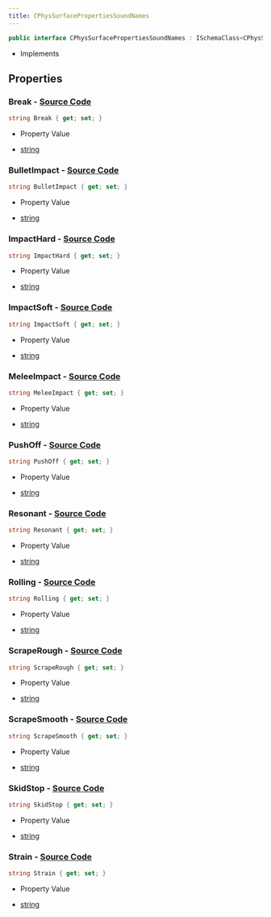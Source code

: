 ```yaml
---
title: CPhysSurfacePropertiesSoundNames
---
```


```csharp
public interface CPhysSurfacePropertiesSoundNames : ISchemaClass<CPhysSurfacePropertiesSoundNames>, ISchemaField, ISchemaClass, INativeHandle
```

- Implements

## Properties

### **Break** - [Source Code](https://github.com/swiftly-solution/swiftlys2/blob/main/managed/src/SwiftlyS2.Generated/Schemas/Interfaces/CPhysSurfacePropertiesSoundNames.cs#L28)

```csharp
string Break { get; set; }
```

- Property Value

- [string](https://learn.microsoft.com/dotnet/api/system.string)

### **BulletImpact** - [Source Code](https://github.com/swiftly-solution/swiftlys2/blob/main/managed/src/SwiftlyS2.Generated/Schemas/Interfaces/CPhysSurfacePropertiesSoundNames.cs#L24)

```csharp
string BulletImpact { get; set; }
```

- Property Value

- [string](https://learn.microsoft.com/dotnet/api/system.string)

### **ImpactHard** - [Source Code](https://github.com/swiftly-solution/swiftlys2/blob/main/managed/src/SwiftlyS2.Generated/Schemas/Interfaces/CPhysSurfacePropertiesSoundNames.cs#L18)

```csharp
string ImpactHard { get; set; }
```

- Property Value

- [string](https://learn.microsoft.com/dotnet/api/system.string)

### **ImpactSoft** - [Source Code](https://github.com/swiftly-solution/swiftlys2/blob/main/managed/src/SwiftlyS2.Generated/Schemas/Interfaces/CPhysSurfacePropertiesSoundNames.cs#L16)

```csharp
string ImpactSoft { get; set; }
```

- Property Value

- [string](https://learn.microsoft.com/dotnet/api/system.string)

### **MeleeImpact** - [Source Code](https://github.com/swiftly-solution/swiftlys2/blob/main/managed/src/SwiftlyS2.Generated/Schemas/Interfaces/CPhysSurfacePropertiesSoundNames.cs#L32)

```csharp
string MeleeImpact { get; set; }
```

- Property Value

- [string](https://learn.microsoft.com/dotnet/api/system.string)

### **PushOff** - [Source Code](https://github.com/swiftly-solution/swiftlys2/blob/main/managed/src/SwiftlyS2.Generated/Schemas/Interfaces/CPhysSurfacePropertiesSoundNames.cs#L34)

```csharp
string PushOff { get; set; }
```

- Property Value

- [string](https://learn.microsoft.com/dotnet/api/system.string)

### **Resonant** - [Source Code](https://github.com/swiftly-solution/swiftlys2/blob/main/managed/src/SwiftlyS2.Generated/Schemas/Interfaces/CPhysSurfacePropertiesSoundNames.cs#L38)

```csharp
string Resonant { get; set; }
```

- Property Value

- [string](https://learn.microsoft.com/dotnet/api/system.string)

### **Rolling** - [Source Code](https://github.com/swiftly-solution/swiftlys2/blob/main/managed/src/SwiftlyS2.Generated/Schemas/Interfaces/CPhysSurfacePropertiesSoundNames.cs#L26)

```csharp
string Rolling { get; set; }
```

- Property Value

- [string](https://learn.microsoft.com/dotnet/api/system.string)

### **ScrapeRough** - [Source Code](https://github.com/swiftly-solution/swiftlys2/blob/main/managed/src/SwiftlyS2.Generated/Schemas/Interfaces/CPhysSurfacePropertiesSoundNames.cs#L22)

```csharp
string ScrapeRough { get; set; }
```

- Property Value

- [string](https://learn.microsoft.com/dotnet/api/system.string)

### **ScrapeSmooth** - [Source Code](https://github.com/swiftly-solution/swiftlys2/blob/main/managed/src/SwiftlyS2.Generated/Schemas/Interfaces/CPhysSurfacePropertiesSoundNames.cs#L20)

```csharp
string ScrapeSmooth { get; set; }
```

- Property Value

- [string](https://learn.microsoft.com/dotnet/api/system.string)

### **SkidStop** - [Source Code](https://github.com/swiftly-solution/swiftlys2/blob/main/managed/src/SwiftlyS2.Generated/Schemas/Interfaces/CPhysSurfacePropertiesSoundNames.cs#L36)

```csharp
string SkidStop { get; set; }
```

- Property Value

- [string](https://learn.microsoft.com/dotnet/api/system.string)

### **Strain** - [Source Code](https://github.com/swiftly-solution/swiftlys2/blob/main/managed/src/SwiftlyS2.Generated/Schemas/Interfaces/CPhysSurfacePropertiesSoundNames.cs#L30)

```csharp
string Strain { get; set; }
```

- Property Value

- [string](https://learn.microsoft.com/dotnet/api/system.string)

